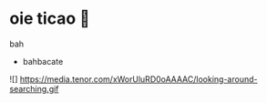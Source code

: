 # oie ticao 🖤

bah

- bahbacate

 ![] https://media.tenor.com/xWorUluRD0oAAAAC/looking-around-searching.gif
